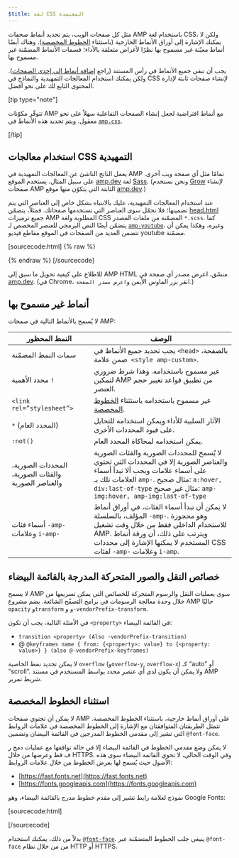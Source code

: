```yaml
---
$title: لغة CSS المعتمدة
---
```


مثل كل صفحات الويب، يتم تحديد أنماط صحفات AMP باستخدام لغة CSS،
ولكن لا يمكنك الإشارة إلى أوراق الأنماط الخارجية
(باستثناء [الخطوط المخصصة](#the-custom-fonts-exception)).
وهناك أيضًا أنماط معيّنة غير مسموح بها نظرًا لأغراض متعلقة بالأداء؛
فسمات الأنماط المضمّنة غير مسموح بها.

يجب أن تبقى جميع الأنماط في رأس المستند
(راجع [إضافة أنماط إلى إحدى الصفحات](../../../../documentation/guides-and-tutorials/learn/validation-workflow/validate_amp.md)).
ولكن يمكنك استخدام المعالجات التمهيدية والنماذج في CSS لإنشاء صفحات ثابتة
لإدارة المحتوى التابع لك على نحو أفضل.

[tip type="note"]

تتوفّر مكوّنات AMP مع أنماط افتراضية
لجعل إنشاء الصفحات التفاعلية سهلاً على نحو معقول.
ويتم تحديد هذه الأنماط في
[`amp.css`](https://github.com/ampproject/amphtml/blob/master/css/amp.css).

[/tip]

## استخدام معالجات CSS التمهيدية <a name="using-css-preprocessors"></a>

يعمل الناتج الناشئ عن المعالجات التمهيدية في AMP تمامًا مثل أي صفحة ويب أخرى.
على سبيل المثال، يستخدم الموقع [amp.dev](https://amp.dev/) لغة
[Sass](http://sass-lang.com/).
(ونحن نستخدم [Grow](http://grow.io/) لإنشاء صفحات AMP الثابتة
التي يتكوّن منها موقع [amp.dev](https://amp.dev/).)

عند استخدام المعالجات التمهيدية،
عليك بالانتباه بشكل خاص إلى العناصر التي يتم تضمينها؛ فلا تحمّل سوى العناصر التي تستخدمها صفحاتك.
فمثلاً، يتضمّن
[head.html](https://github.com/ampproject/docs/blob/master/views/partials/head.html)
جميع ترميزات AMP المطلوبة ولغة CSS المضمّنة من ملفات المصدر `*.scss`.
كما يتضمّن أيضًا النص البرمجي للعنصر المخصص لـ
<a href="../../../../documentation/components/reference/amp-youtube.md"><code>amp-youtube</code></a>، وغيره،
وهكذا يمكن أن تتضمن العديد من الصفحات في الموقع مقاطع فيديو youtube مضمّنة.

[sourcecode:html] {% raw %}
<head>
  <meta charset="utf-8">
  <meta name="viewport" content="width=device-width,minimum-scale=1,initial-scale=1">
  <meta property="og:description" content="{% if doc.description %}{{doc.description}} – {% endif %}AMP Project">
  <meta name="description" content="{% if doc.description %}{{doc.description}} – {% endif %}AMP Project">

  <title>AMP Project</title>
  <link rel="shortcut icon" href="/static/img/amp_favicon.png">
  <link rel="canonical" href="{{doc.url}}">
  <link href="https://fonts.googleapis.com/css?family=Roboto:200,300,400,500,700" rel="stylesheet" type="text/css">
  <style amp-custom>
  {% include "/assets/css/main.min.css" %}
  </style>

  <style amp-boilerplate>body{-webkit-animation:-amp-start 8s steps(1,end) 0s 1 normal both;-moz-animation:-amp-start 8s steps(1,end) 0s 1 normal both;-ms-animation:-amp-start 8s steps(1,end) 0s 1 normal both;animation:-amp-start 8s steps(1,end) 0s 1 normal both}@-webkit-keyframes -amp-start{from{visibility:hidden}to{visibility:visible}}@-moz-keyframes -amp-start{from{visibility:hidden}to{visibility:visible}}@-ms-keyframes -amp-start{from{visibility:hidden}to{visibility:visible}}@-o-keyframes -amp-start{from{visibility:hidden}to{visibility:visible}}@keyframes -amp-start{from{visibility:hidden}to{visibility:visible}}</style><noscript><style amp-boilerplate>body{-webkit-animation:none;-moz-animation:none;-ms-animation:none;animation:none}</style></noscript>
  <script async src="https://cdn.ampproject.org/v0.js"></script>
  <script async custom-element="amp-carousel" src="https://cdn.ampproject.org/v0/amp-carousel-0.1.js"></script>
  <script async custom-element="amp-analytics" src="https://cdn.ampproject.org/v0/amp-analytics-0.1.js"></script>
  <script async custom-element="amp-lightbox" src="https://cdn.ampproject.org/v0/amp-lightbox-0.1.js"></script>
  <script async custom-element="amp-youtube" src="https://cdn.ampproject.org/v0/amp-youtube-0.1.js"></script>
  <script async custom-element="amp-sidebar" src="https://cdn.ampproject.org/v0/amp-sidebar-0.1.js"></script>
  <script async custom-element="amp-iframe" src="https://cdn.ampproject.org/v0/amp-iframe-0.1.js"></script>
</head>
{% endraw %} [/sourcecode]

للاطلاع على كيفية تحويل ما سبق إلى AMP HTML منسّق،
اعرض مصدر أي صفحة في [amp.dev](https://amp.dev/).
(في Chrome، انقر بزر الماوس الأيمن و`اعرض مصدر الصفحة`.)

## أنماط غير مسموح بها

لا يُسمح بالأنماط التالية في صفحات AMP:

<table>
  <thead>
    <tr>
      <th data-th="Banned style">النمط المحظور</th>
      <th data-th="Description">الوصف</th>
    </tr>
  </thead>
  <tbody>
    <tr>
      <td data-th="Banned style">سمات النمط المضمّنة</td>
      <td data-th="Description">يجب تحديد جميع الأنماط في <code>&lt;head&gt;</code> بالصفحة،
       ضمن علامة <code>&lt;style amp-custom&gt;</code>.</td>
    </tr>
    <tr>
      <td data-th="Banned style">محدد الأهمية <code>!</code> </td>
      <td data-th="Description">غير مسموح باستخدامه.
      وهذا شرط ضروري لتمكين AMP من تطبيق قواعد تغيير حجم العنصر.</td>
    </tr>
    <tr>
      <td data-th="Banned style"><code>&lt;link rel=”stylesheet”&gt;</code></td>
      <td data-th="Description">غير مسموح باستخدامه باستثناء <a href="#استثناء-الخطوط-المخصصة">الخطوط المخصصة</a>.</td>
    </tr>
    <tr>
      <td data-th="Banned style"><code>*</code> (المحدد العام)</td>
      <td data-th="Description">الآثار السلبية للأداء ويمكن استخدامه
      للتحايل على قيود المحددات الأخرى.</td>
    </tr>
    <tr>
      <td data-th="Banned style"><code>:not()</code></td>
      <td data-th="Description">يمكن استخدامه لمحاكاة المحدد العام.</td>
    </tr>
    <tr>
      <td data-th="Banned style">المحددات الصورية، والفئات الصورية، والعناصر الصورية</td>
      <td data-th="Description">لا يُسمح للمحددات الصورية والفئات الصورية والعناصر الصورية إلا
      في المحددات التي تحتوي على أسماء علامات ويجب ألا تبدأ أسماء العلامات تلك بـ <code>amp-</code>.
      مثال صحيح: <code>a:hover, div:last-of-type</code>
      مثال غير صحيح: <code>amp-img:hover, amp-img:last-of-type</code></td>
    </tr>
    <tr>
      <td data-th="Banned style">أسماء فئات <code>-amp-</code> وعلامات <code>i-amp-</code></td>
      <td data-th="Description">لا يمكن أن تبدأ أسماء الفئات، في أوراق أنماط المؤلف، بالسلسلة <code>-amp-</code>. وهو محجوزة للاستخدام الداخلي فقط من خلال وقت تشغيل AMP. ويترتب على ذلك، أن ورقة أنماط المستخدم لا يمكنها الإشارة إلى محددات CSS لفئات <code>-amp-</code> وعلامات <code>i-amp</code>.</td>
    </tr>
  </tbody>
</table>

## خصائص النقل والصور المتحركة المدرجة بالقائمة البيضاء <a name="the-custom-fonts-exception"></a>

لا يسمح AMP سوى بعمليات النقل والرسوم المتحركة للخصائص
التي يمكن تسريعها من خلال وحدة معالجة الرسومات في برامج التصفّح الشائعة.
يضم مشروع AMP حاليًا `opacity` و`transform` و
و`-vendorPrefix-transform`.

في الأمثلة التالية، يجب أن تكون `<property>` في القائمة البيضاء:

* `transition <property> (Also -vendorPrefix-transition)`
* @ `@keyframes name { from: {<property>: value} to {<property: value>} } (also @-vendorPrefix-keyframes)`

لا يمكن تحديد نمط الخاصية `overflow` (و`overflow-y`, `overflow-x`)
كـ “auto” أو “scroll”.
ولا يمكن أن يكون لدى أي عنصر محدد بواسط المستخدم في مستند AMP شريط تمرير.

## استثناء الخطوط المخصصة <a name="استثناء-الخطوط-المخصصة"></a>

لا يمكن أن تحتوي صفحات AMP على أوراق أنماط خارجية، باستثناء الخطوط المخصصة.
تتمثل الطريقتان المتوافقتان مع الإشارة إلى الخطوط المخصصة
في علامات الروابط التي تشير إلى مقدمي الخطوط المدرجين في القائمة البيضان وتضمين `@font-face`.

لا يمكن وضع مقدمي الخطوط في القائمة البيضاء إلا
في حالة توافقها مع عمليات دمج ر ف قط وعرضها من خلال HTTPS.
وفي الوقت الحالي، لا تحوي القائمة البيضاء سوى هذه الأصول
حيث يُسمح لها بعرض الخطوط من خلال علامات الروابط:

* [https://fast.fonts.net](https://fast.fonts.net)
* [https://fonts.googleapis.com](https://fonts.googleapis.com)

نموذج لعلامة رابط تشير إلى مقدم خطوط مدرج بالقائمة البيضاء، وهو Google Fonts:

[sourcecode:html]
<link rel="stylesheet" href="https://fonts.googleapis.com/css?family=Tangerine">
[/sourcecode]

بدلاً من ذلك، يمكنك استخدام <a href="https://developer.mozilla.org/en-US/docs/Web/CSS/@font-face">`@font-face`</a>.
ينبغي جلب الخطوط المتضمّنة عبر `@font-face` من
من خلال نظام HTTP أو HTTPS.
